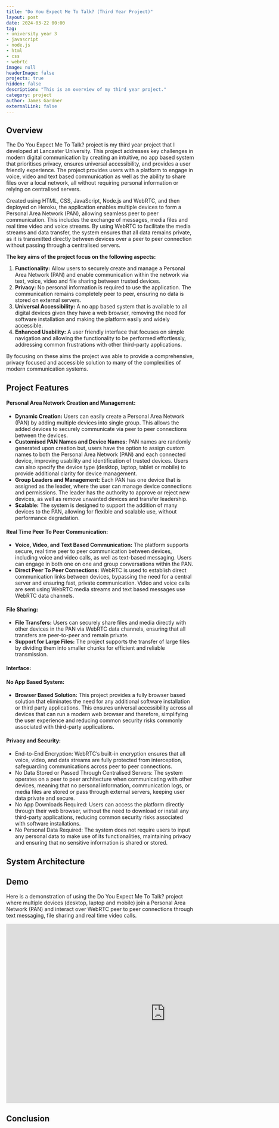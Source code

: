 ```yaml
---
title: "Do You Expect Me To Talk? (Third Year Project)"
layout: post
date: 2024-03-22 00:00
tag: 
- university year 3
- javascript
- node.js
- html
- css
- webrtc
image: null
headerImage: false
projects: true
hidden: false 
description: "This is an overview of my third year project."
category: project
author: James Gardner 
externalLink: false
---
```

## Overview
The Do You Expect Me To Talk? project is my third year project that I developed at Lancaster University. This project addresses key challenges in modern digital communication by creating an intuitive, no app based system that prioritises privacy, ensures universal accessibility, and provides a user friendly experience. The project provides users with a platform to engage in voice, video and text based communication as well as the ability to share files over a local network, all without requiring personal information or relying on centralised servers.

Created using HTML, CSS, JavaScript, Node.js and WebRTC, and then deployed on Heroku, the application enables multiple devices to form a Personal Area Network (PAN), allowing seamless peer to peer communication. This includes the exchange of messages, media files and real time video and voice streams. By using WebRTC to facilitate the media streams and data transfer, the system ensures that all data remains private, as it is transmitted directly between devices over a peer to peer connection without passing through a centralised servers.

**The key aims of the project focus on the following aspects:**
1.	**Functionality:** Allow users to securely create and manage a Personal Area Network (PAN) and enable communication within the network via text, voice, video and file sharing between trusted devices.
2.	**Privacy:** No personal information is required to use the application. The communication remains completely peer to peer, ensuring no data is stored on external servers.
3.	**Universal Accessibility:** A no app based system that is available to all digital devices given they have a web browser, removing the need for software installation and making the platform easily and widely accessible.
4.	**Enhanced Usability:** A user friendly interface that focuses on simple navigation and allowing the functionality to be performed effortlessly, addressing common frustrations with other third-party applications.

By focusing on these aims the project was able to provide a comprehensive, privacy focused and accessible solution to many of the complexities of modern communication systems.

## Project Features
#### Personal Area Network Creation and Management:
- **Dynamic Creation:** Users can easily create a Personal Area Network (PAN) by adding multiple devices into single group. This allows the added devices to securely communicate via peer to peer connections between the devices.
- **Customised PAN Names and Device Names:** PAN names are randomly generated upon creation but, users have the option to assign custom names to both the Personal Area Network (PAN) and each connected device, improving usability and identification of trusted devices. Users can also specify the device type (desktop, laptop, tablet or mobile) to provide additional clarity for device management.
- **Group Leaders and Management:** Each PAN has one device that is assigned as the leader, where the user can manage device connections and permissions. The leader has the authority to approve or reject new devices, as well as remove unwanted devices and transfer leadership.
- **Scalable:** The system is designed to support the addition of many devices to the PAN, allowing for flexible and scalable use, without performance degradation.

#### Real Time Peer To Peer Communication:
- **Voice, Video, and Text Based Communication:** The platform supports secure, real time peer to peer communication between devices, including voice and video calls, as well as text-based messaging. Users can engage in both one on one and group conversations within the PAN.
- **Direct Peer To Peer Connections:** WebRTC is used to establish direct communication links between devices, bypassing the need for a central server and ensuring fast, private communication. Video and voice calls are sent using WebRTC media streams and text based messages use WebRTC data channels.

#### File Sharing:
- **File Transfers:** Users can securely share files and media directly with other devices in the PAN via WebRTC data channels, ensuring that all transfers are peer-to-peer and remain private.
- **Support for Large Files:** The project supports the transfer of large files by dividing them into smaller chunks for efficient and reliable transmission.

#### Interface:

#### No App Based System:
- **Browser Based Solution:** This project provides a fully browser based solution that eliminates the need for any additional software installation or third party applications. This ensures universal accessibility across all devices that can run a modern web browser and therefore, simplifying the user experience and reducing common security risks commonly associated with third-party applications.

#### Privacy and Security:
- End-to-End Encryption: WebRTC’s built-in encryption ensures that all voice, video, and data streams are fully protected from interception, safeguarding communications across peer to peer connections.
- No Data Stored or Passed Through Centralised Servers: The system operates on a peer to peer architecture when communicating with other devices, meaning that no personal information, communication logs, or media files are stored or pass through external servers, keeping user data private and secure.
- No App Downloads Required: Users can access the platform directly through their web browser, without the need to download or install any third-party applications, reducing common security risks associated with software installations.
- No Personal Data Required: The system does not require users to input any personal data to make use of its functionalities, maintaining privacy and ensuring that no sensitive information is shared or stored.


## System Architecture



## Demo
Here is a demonstration of using the Do You Expect Me To Talk? project where multiple devices (desktop, laptop and mobile) join a Personal Area Network (PAN) and interact over WebRTC peer to peer connections through text messaging, file sharing and real time video calls.
<p align="center">
    <iframe width="854" height="480" src="https://www.youtube.com/embed/6wUoPsU0N2Q?si=BgbIMbSAhIHeGntG" title="YouTube video player" frameborder="0" allow="accelerometer; autoplay; clipboard-write; encrypted-media; gyroscope; picture-in-picture; web-share" allowfullscreen></iframe>
</p>

## Conclusion
